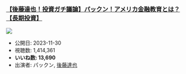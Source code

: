 ### [【後藤達也！投資ガチ議論】パックン！アメリカ金融教育とは？【長期投資】](https://www.youtube.com/watch?v=DnaUPmvmoHU)
[![](https://img.youtube.com/vi/DnaUPmvmoHU/sddefault.jpg)](https://www.youtube.com/watch?v=DnaUPmvmoHU)
-   公開日: 2023-11-30
-   視聴数: 1,414,361
-   **いいね数: 13,690**
-   出演者: パックン, [後藤達也](/rehacq_fan/people/後藤達也 "wikilink")
